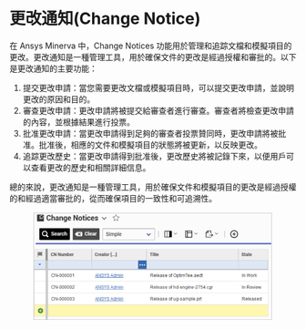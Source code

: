 # 更改通知(Change Notice)

在 Ansys Minerva 中，Change Notices 功能用於管理和追踪文檔和模擬項目的更改。更改通知是一種管理工具，用於確保文件的更改是經過授權和審批的。以下是更改通知的主要功能：

1. 提交更改申請：當您需要更改文檔或模擬項目時，可以提交更改申請，並說明更改的原因和目的。
2. 審查更改申請：更改申請將被提交給審查者進行審查。審查者將檢查更改申請的內容，並根據結果進行投票。
3. 批准更改申請：當更改申請得到足夠的審查者投票贊同時，更改申請將被批准。批准後，相應的文件和模擬項目的狀態將被更新，以反映更改。
4. 追踪更改歷史：當更改申請得到批准後，更改歷史將被記錄下來，以便用戶可以查看更改的歷史和相關詳細信息。

總的來說，更改通知是一種管理工具，用於確保文件和模擬項目的更改是經過授權的和經過適當審批的，從而確保項目的一致性和可追溯性。

<figure><img src="../.gitbook/assets/image (5).png" alt=""><figcaption></figcaption></figure>
